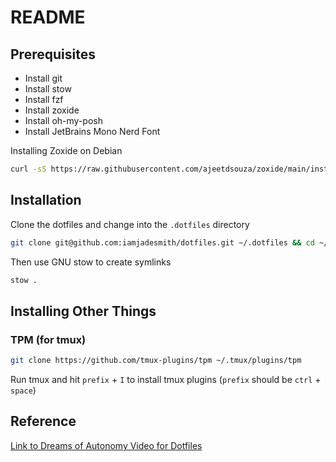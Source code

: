 # README

## Prerequisites

- Install git
- Install stow
- Install fzf
- Install zoxide
- Install oh-my-posh
- Install JetBrains Mono Nerd Font

Installing Zoxide on Debian

```bash
curl -sS https://raw.githubusercontent.com/ajeetdsouza/zoxide/main/install.sh | bash
```

## Installation

Clone the dotfiles and change into the `.dotfiles` directory

```bash
git clone git@github.com:iamjadesmith/dotfiles.git ~/.dotfiles && cd ~/.dotfiles
```

Then use GNU stow to create symlinks

```bash
stow .
```

## Installing Other Things

### TPM (for tmux)

```bash
git clone https://github.com/tmux-plugins/tpm ~/.tmux/plugins/tpm
```

Run tmux and hit `prefix` + `I` to install tmux plugins (`prefix` should be `ctrl` + `space`)

## Reference

[Link to Dreams of Autonomy Video for Dotfiles](https://www.youtube.com/watch?v=y6XCebnB9gs)
